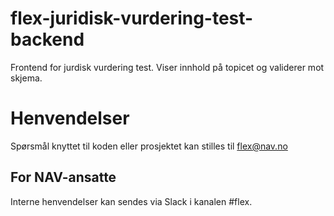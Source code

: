 # flex-juridisk-vurdering-test-backend

Frontend for jurdisk vurdering test. Viser innhold på topicet og validerer mot skjema.

# Henvendelser

Spørsmål knyttet til koden eller prosjektet kan stilles til flex@nav.no

## For NAV-ansatte

Interne henvendelser kan sendes via Slack i kanalen #flex.
